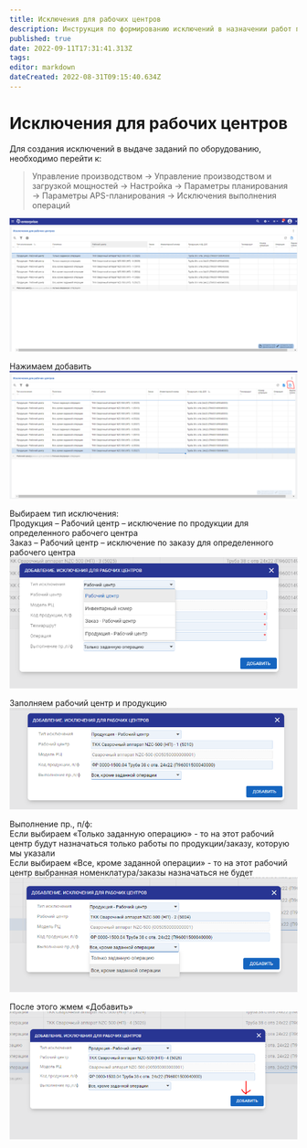 ```yaml
---
title: Исключения для рабочих центров
description: Инструкция по формированию исключений в назначении работ по рабочим центрам
published: true
date: 2022-09-11T17:31:41.313Z
tags: 
editor: markdown
dateCreated: 2022-08-31T09:15:40.634Z
---
```


# Исключения для рабочих центров

Для создания исключений в выдаче заданий по оборудованию, необходимо перейти к:

>Управление производством → Управление производством и загрузкой мощностей → Настройка → Параметры планирования → Параметры APS-планирования → Исключения выполнения операций

![](<../../assets/0 (81).png>)

Нажимаем добавить\
![](<../../assets/1 (23).png>)

Выбираем тип исключения:\
Продукция – Рабочий центр – исключение по продукции для определенного рабочего центра\
Заказ – Рабочий центр – исключение по заказу для определенного рабочего центра\
![](<../../assets/2 (24).png>)

Заполняем рабочий центр и продукцию\
![](<../../assets/3 (1).png>)

Выполнение пр., п/ф:\
Если выбираем «Только заданную операцию» - то на этот рабочий центр будут назначаться только работы по продукции/заказу, которую мы указали\
Если выбираем «Все, кроме заданной операции» - то на этот рабочий центр выбранная номенклатура/заказы назначаться не будет\
![](<../../assets/4 (75).png>)

После этого жмем «Добавить»\
![](<../../assets/5 (10).png>)
